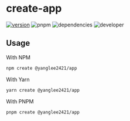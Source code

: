 # create-app

[![version](https://img.shields.io/badge/version-0.0.13-blue)](https://www.npmjs.com/package/@yanglee2421/create-app?activeTab=readme)
![pnpm](https://img.shields.io/badge/pnpm-v8.14.2-orange)
![dependencies](https://img.shields.io/badge/dependencies-vite-brightgreen)
![developer](https://img.shields.io/badge/developer-YangLee-f39f37)

## Usage

With NPM

```bash
npm create @yanglee2421/app
```

With Yarn

```bash
yarn create @yanglee2421/app
```

With PNPM

```bash
pnpm create @yanglee2421/app
```
